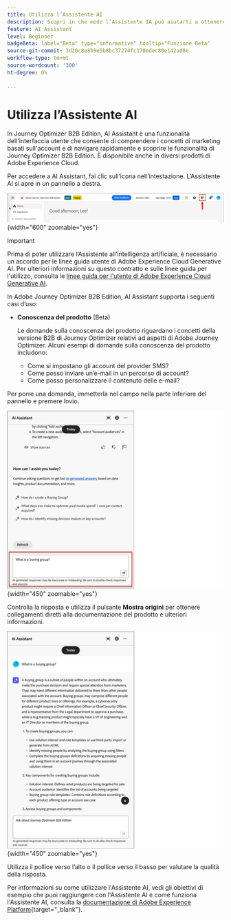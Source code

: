 ```yaml
---
title: Utilizza l’Assistente AI
description: Scopri in che modo l’Assistente IA può aiutarti a ottenere il massimo dalle funzionalità della versione B2B di Journey Optimizer.
feature: AI Assistant
level: Beginner
badgeBeta: label="Beta" type="informative" tooltip="Funzione Beta"
source-git-commit: 3d20c8e8b9e5b8bc37274fc170edec80e142ad8e
workflow-type: tm+mt
source-wordcount: '300'
ht-degree: 0%

---
```


# Utilizza l’Assistente AI

In Journey Optimizer B2B Edition, AI Assistant è una funzionalità dell&#39;interfaccia utente che consente di comprendere i concetti di marketing basati sull&#39;account e di navigare rapidamente e scoprire le funzionalità di Journey Optimizer B2B Edition<!-- get operational insights for your specific environment -->. È disponibile anche in diversi prodotti di Adobe Experience Cloud.

Per accedere a AI Assistant, fai clic sull’icona nell’intestazione. L’Assistente AI si apre in un pannello a destra.

![Fare clic sull&#39;icona per accedere all&#39;Assistente AI](./assets/ai-assistant-icon-header.png){width="600" zoomable="yes"}

>[!IMPORTANT]
>
>Prima di poter utilizzare l’Assistente all’intelligenza artificiale, è necessario un accordo per le linee guida utente di Adobe Experience Cloud Generative AI. Per ulteriori informazioni su questo contratto e sulle linee guida per l&#39;utilizzo, consulta le [linee guida per l&#39;utente di Adobe Experience Cloud Generative AI](https://www.adobe.com/legal/licenses-terms/adobe-dx-gen-ai-user-guidelines.html).

In Adobe Journey Optimizer B2B Edition, AI Assistant supporta i seguenti casi d’uso:

* **Conoscenza del prodotto** (Beta)

  Le domande sulla conoscenza del prodotto riguardano i concetti della versione B2B di Journey Optimizer relativi ad aspetti di Adobe Journey Optimizer. Alcuni esempi di domande sulla conoscenza del prodotto includono:

   * Come si impostano gli account del provider SMS?
   * Come posso inviare un’e-mail in un percorso di account?
   * Come posso personalizzare il contenuto delle e-mail?

<!-- 
* **Operational insights** in journeys (Beta)

    Operational insight questions are about the journey objects in your organization's sandbox. Some examples of operational insight questions or prompts include:

    * How many live journeys do I have in Adobe Journey Optimizer?
    * Give me a list of all the scheduled journeys
    * How many Journeys have been created in the last 7 days?

    >[!NOTE]
    >
    >The only Adobe Journey Optimizer B2B Edition object you have access to ask the AI Assistant operational insights questions about is **Journeys**. It will only have data for the sandbox you are currently in.
-->
Per porre una domanda, immetterla nel campo nella parte inferiore del pannello e premere Invio.

![Immettere una domanda nella casella di testo](./assets/ai-assistant-ask-question.png){width="450" zoomable="yes"}

Controlla la risposta e utilizza il pulsante **Mostra origini** per ottenere collegamenti diretti alla documentazione del prodotto e ulteriori informazioni.

![Risultati dalla query dell&#39;Assistente di IA](./assets/ai-assistant-answer.png){width="450" zoomable="yes"}

Utilizza il pollice verso l’alto o il pollice verso il basso per valutare la qualità della risposta.

Per informazioni su come utilizzare l&#39;Assistente AI, vedi gli obiettivi di esempio che puoi raggiungere con l&#39;Assistente AI e come funziona l&#39;Assistente AI, consulta la [documentazione di Adobe Experience Platform](https://experienceleague.adobe.com/en/docs/experience-platform/ai-assistant/home){target="_blank"}.
